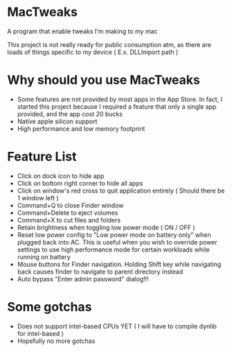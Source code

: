 # MacTweaks
A program that enable tweaks I'm making to my mac

This project is not really ready for public consumption atm, as there are loads of things specific to my device ( E.x. DLLImport path )

# Why should you use MacTweaks
- Some features are not provided by most apps in the App Store. In fact, I started this project because I required a feature that only a single app provided, and the app cost 20 bucks
- Native apple silicon support
- High performance and low memory footprint

# Feature List
- Click on dock icon to hide app
- Click on bottom right corner to hide all apps
- Click on window's red cross to quit application entirely ( Should there be 1 window left )
- Command+Q to close Finder window
- Command+Delete to eject volumes
- Command+X to cut files and folders
- Retain brightness when toggling low power mode ( ON / OFF )
- Reset low power config to "Low power mode on battery only" when plugged back into AC. This is useful when you wish to override power settings to use high performance mode for certain workloads while running on battery
- Mouse buttons for Finder navigation. Holding Shift key while navigating back causes finder to navigate to parent directory instead
- Auto bypass "Enter admin password" dialog!!!

# Some gotchas
- Does not support intel-based CPUs YET ( I will have to compile dynlib for intel-based )
- Hopefully no more gotchas
